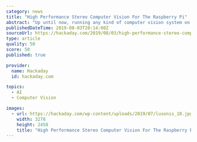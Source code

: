 ```yaml
---
category: news
title: "High Performance Stereo Computer Vision For The Raspberry Pi"
abstract: "Up until now, running any kind of computer vision system on the Raspberry Pi has been rather underwhelming, even with the addition of products such as the Movidius Neural Compute Stick. Looking to ..."
publishedDateTime: 2019-08-03T20:14:00Z
sourceUrl: https://hackaday.com/2019/08/03/high-performance-stereo-computer-vision-for-the-raspberry-pi/
type: article
quality: 50
score: 50
published: true

provider:
  name: Hackaday
  id: hackaday.com

topics:
  - AI
  - Computer Vision

images:
  - url: https://hackaday.com/wp-content/uploads/2019/07/luxonis_10.jpg
    width: 3278
    height: 2458
    title: "High Performance Stereo Computer Vision For The Raspberry Pi"
---
```

